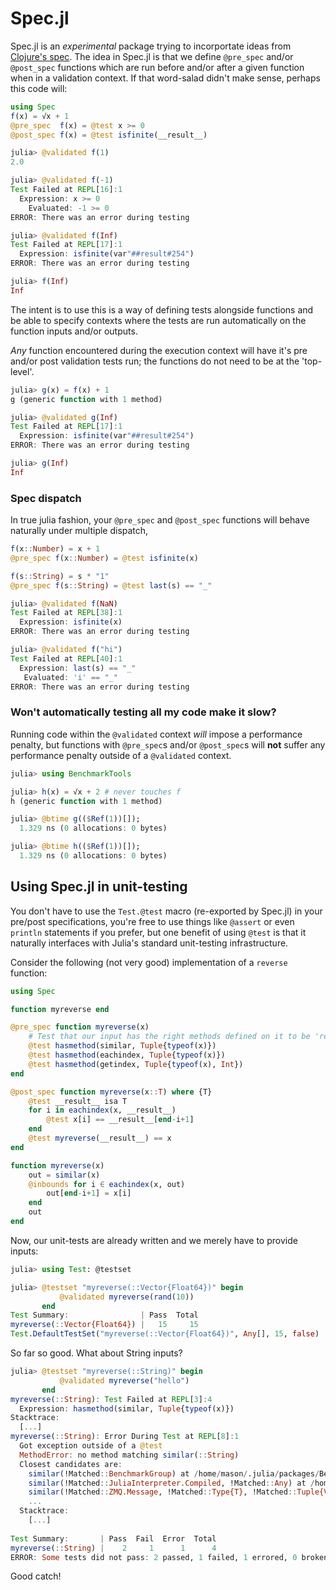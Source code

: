 # Spec.jl

Spec.jl is an *experimental* package trying to incorportate ideas from [Clojure's spec](https://clojure.org/guides/spec). 
The idea in Spec.jl is that we define `@pre_spec` and/or `@post_spec` functions which are run before and/or after a given 
function when in a validation context. If that word-salad didn't make sense, perhaps this code will:
```julia
using Spec
f(x) = √x + 1
@pre_spec  f(x) = @test x >= 0
@post_spec f(x) = @test isfinite(__result__)

julia> @validated f(1)
2.0

julia> @validated f(-1)
Test Failed at REPL[16]:1
  Expression: x >= 0
    Evaluated: -1 >= 0
ERROR: There was an error during testing

julia> @validated f(Inf)
Test Failed at REPL[17]:1
  Expression: isfinite(var"##result#254")
ERROR: There was an error during testing

julia> f(Inf)
Inf
```
The intent is to use this is a way of defining tests alongside functions and be able to specify contexts where
the tests are run automatically on the function inputs and/or outputs.

*Any* function encountered during the execution context will have it's pre and/or post
validation tests run; the functions do not need to be at the 'top-level'. 

```julia
julia> g(x) = f(x) + 1
g (generic function with 1 method)

julia> @validated g(Inf)
Test Failed at REPL[17]:1
  Expression: isfinite(var"##result#254")
ERROR: There was an error during testing

julia> g(Inf)
Inf
```
### Spec dispatch

In true julia fashion, your `@pre_spec` and `@post_spec` functions will behave naturally under multiple dispatch,
```julia
f(x::Number) = x + 1
@pre_spec f(x::Number) = @test isfinite(x)

f(s::String) = s * "1"
@pre_spec f(s::String) = @test last(s) == "_"

julia> @validated f(NaN)
Test Failed at REPL[38]:1
  Expression: isfinite(x)
ERROR: There was an error during testing

julia> @validated f("hi")
Test Failed at REPL[40]:1
  Expression: last(s) == "_"
   Evaluated: 'i' == "_"
ERROR: There was an error during testing
```

### Won't automatically testing all my code make it slow?
Running code within the `@validated` context *will* impose a performance penalty, but 
functions with `@pre_spec`s and/or `@post_spec`s will **not** suffer any performance
penalty outside of a `@validated` context.

```julia
julia> using BenchmarkTools

julia> h(x) = √x + 2 # never touches f
h (generic function with 1 method)

julia> @btime g(($Ref(1))[]);
  1.329 ns (0 allocations: 0 bytes)

julia> @btime h(($Ref(1))[]);
  1.329 ns (0 allocations: 0 bytes)
```

## Using Spec.jl in unit-testing

You don't have to use the `Test.@test` macro (re-exported by Spec.jl) in your pre/post specifications, you're free to use
things like `@assert` or even `println` statements if you prefer, but one benefit of using `@test` is that it naturally
interfaces with Julia's standard unit-testing infrastructure.

Consider the following (not very good) implementation of a `reverse` function:

```julia
using Spec

function myreverse end

@pre_spec function myreverse(x)
	# Test that our input has the right methods defined on it to be 'reversed'.
    @test hasmethod(similar, Tuple{typeof(x)})
    @test hasmethod(eachindex, Tuple{typeof(x)})
    @test hasmethod(getindex, Tuple{typeof(x), Int})
end

@post_spec function myreverse(x::T) where {T}
    @test __result__ isa T
    for i in eachindex(x, __result__)
        @test x[i] == __result__[end-i+1]
    end
    @test myreverse(__result__) == x
end

function myreverse(x)
    out = similar(x)
    @inbounds for i ∈ eachindex(x, out)
        out[end-i+1] = x[i]
    end
    out
end
```

Now, our unit-tests are already written and we merely have to provide inputs:
```julia
julia> using Test: @testset

julia> @testset "myreverse(::Vector{Float64})" begin
           @validated myreverse(rand(10))
       end
Test Summary:                | Pass  Total
myreverse(::Vector{Float64}) |   15     15
Test.DefaultTestSet("myreverse(::Vector{Float64})", Any[], 15, false)
```
So far so good. What about String inputs?
```julia
julia> @testset "myreverse(::String)" begin
           @validated myreverse("hello")
       end
myreverse(::String): Test Failed at REPL[3]:4
  Expression: hasmethod(similar, Tuple{typeof(x)})
Stacktrace:
  [...]
myreverse(::String): Error During Test at REPL[8]:1
  Got exception outside of a @test
  MethodError: no method matching similar(::String)
  Closest candidates are:
    similar(!Matched::BenchmarkGroup) at /home/mason/.julia/packages/BenchmarkTools/eCEpo/src/groups.jl:24
    similar(!Matched::JuliaInterpreter.Compiled, !Matched::Any) at /home/mason/.julia/packages/JuliaInterpreter/RmxVj/src/types.jl:7
    similar(!Matched::ZMQ.Message, !Matched::Type{T}, !Matched::Tuple{Vararg{Int64,N}} where N) where T at /home/mason/.julia/packages/ZMQ/R3wSD/src/message.jl:93
    ...
  Stacktrace:
    [...]
  
Test Summary:       | Pass  Fail  Error  Total
myreverse(::String) |    2     1      1      4
ERROR: Some tests did not pass: 2 passed, 1 failed, 1 errored, 0 broken.
```
Good catch!
